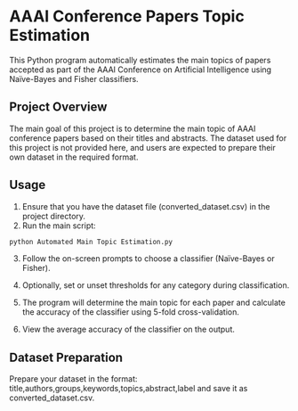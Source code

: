 # AAAI Conference Papers Topic Estimation

This Python program automatically estimates the main topics of papers accepted as part of the AAAI Conference on Artificial Intelligence using Naïve-Bayes and Fisher classifiers.

## Project Overview

The main goal of this project is to determine the main topic of AAAI conference papers based on their titles and abstracts. The dataset used for this project is not provided here, and users are expected to prepare their own dataset in the required format.

## Usage
1. Ensure that you have the dataset file (converted_dataset.csv) in the project directory.
2. Run the main script:

```bash
python Automated Main Topic Estimation.py
```

3. Follow the on-screen prompts to choose a classifier (Naïve-Bayes or Fisher).

4. Optionally, set or unset thresholds for any category during classification.

5. The program will determine the main topic for each paper and calculate the accuracy of the classifier using 5-fold cross-validation.

6. View the average accuracy of the classifier on the output.

## Dataset Preparation
Prepare your dataset in the format: title,authors,groups,keywords,topics,abstract,label and save it as converted_dataset.csv.
